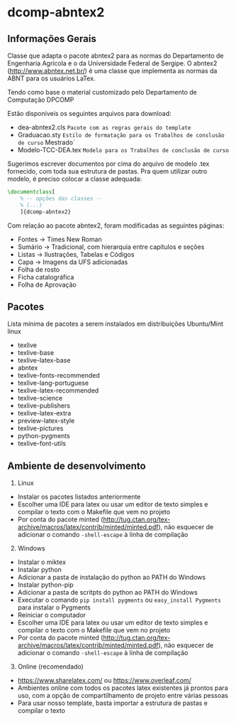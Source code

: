 dcomp-abntex2
=========================

## Informações Gerais
Classe que adapta o pacote abntex2 para as normas do Departamento de Engenharia Agrícola e o  da Universidade Federal de Sergipe. O abntex2 (http://www.abntex.net.br/) é uma classe que implementa as normas da ABNT para os usuários LaTex.

Tendo como base o material customizado pelo Departamento de Computação DPCOMP



Estão disponíveis os seguintes arquivos para download:
- dea-abntex2.cls         `Pacote com as regras gerais do template`
- Graduacao.sty             `Estilo de formatação para os Trabalhos de conslusão de curso`
Mestrado`
- Modelo-TCC-DEA.tex      `Modelo para os Trabalhos de conclusão de curso`

Sugerimos escrever documentos por cima do arquivo de modelo .tex fornecido, com toda sua estrutura de pastas. Pra quem utilizar outro modelo, é preciso colocar a classe adequada:

```latex
\documentclass[
	% -- opções das classes --
    % (...)
	]{dcomp-abntex2}
```

Com relação ao pacote abntex2, foram modificadas as seguintes páginas:
- Fontes -> Times New Roman
- Sumário -> Tradicional, com hierarquia entre capítulos e seções
- Listas -> Ilustrações, Tabelas e Códigos
- Capa -> Imagens da UFS adicionadas
- Folha de rosto
- Ficha catalográfica
- Folha de Aprovação

## Pacotes

Lista mínima de pacotes a serem instalados em distribuições Ubuntu/Mint linux
* texlive
* texlive-base
* texlive-latex-base
* abntex
* texlive-fonts-recommended
* texlive-lang-portuguese
* texlive-latex-recommended
* texlive-science
* texlive-publishers
* texlive-latex-extra
* preview-latex-style
* texlive-pictures
* python-pygments
* texlive-font-utils

## Ambiente de desenvolvimento
1. Linux
  * Instalar os pacotes listados anteriormente
  * Escolher uma IDE para latex ou usar um editor de texto simples e compilar o texto com o Makefile que vem no projeto
  * Por conta do pacote minted (http://tug.ctan.org/tex-archive/macros/latex/contrib/minted/minted.pdf), não esquecer de adicionar o comando `-shell-escape` à linha de compilação
  
2. Windows
  * Instalar o miktex
  * Instalar python
  * Adicionar a pasta de instalação do python ao PATH do Windows
  * Instalar python-pip
  * Adicionar a pasta de scritpts do python ao PATH do Windows
  * Executar o comando `pip install pygments` ou `easy_install Pygments` para instalar o Pygments
  * Reiniciar o computador
  * Escolher uma IDE para latex ou usar um editor de texto simples e compilar o texto com o Makefile que vem no projeto
  * Por conta do pacote minted (http://tug.ctan.org/tex-archive/macros/latex/contrib/minted/minted.pdf), não esquecer de adicionar o comando `-shell-escape` à linha de compilação

3. Online (recomendado)
  * https://www.sharelatex.com/ ou https://www.overleaf.com/
  * Ambientes online com todos os pacotes latex existentes já prontos para uso, com a opção de compartilhamento de projeto entre várias pessoas
  * Para usar nosso template, basta importar a estrutura de pastas e compilar o texto